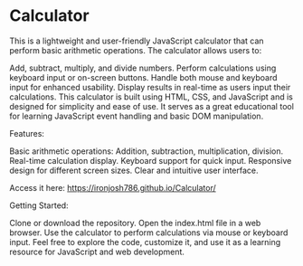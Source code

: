 # Calculator
This is a lightweight and user-friendly JavaScript calculator that can perform basic arithmetic operations. The calculator allows users to:

Add, subtract, multiply, and divide numbers.
Perform calculations using keyboard input or on-screen buttons.
Handle both mouse and keyboard input for enhanced usability.
Display results in real-time as users input their calculations.
This calculator is built using HTML, CSS, and JavaScript and is designed for simplicity and ease of use. It serves as a great educational tool for learning JavaScript event handling and basic DOM manipulation.

Features:

Basic arithmetic operations: Addition, subtraction, multiplication, division.
Real-time calculation display.
Keyboard support for quick input.
Responsive design for different screen sizes.
Clear and intuitive user interface.

Access it here: https://ironjosh786.github.io/Calculator/

Getting Started:

Clone or download the repository.
Open the index.html file in a web browser.
Use the calculator to perform calculations via mouse or keyboard input.
Feel free to explore the code, customize it, and use it as a learning resource for JavaScript and web development.

